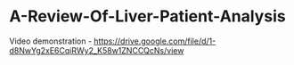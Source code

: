 # A-Review-Of-Liver-Patient-Analysis

Video demonstration - https://drive.google.com/file/d/1-d8NwYg2xE6CqiRWy2_K58w1ZNCCQcNs/view
